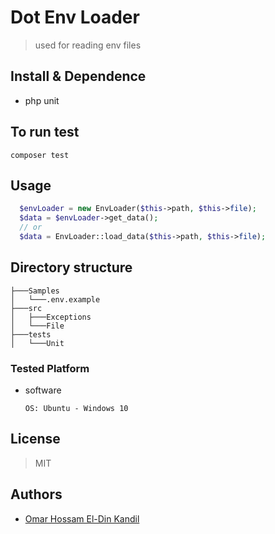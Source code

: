 # Dot Env Loader
> used for reading env files
## Install & Dependence

- php unit

## To run test

  ```text
  composer test
  ```

## Usage

```php
  $envLoader = new EnvLoader($this->path, $this->file);
  $data = $envLoader->get_data();
  // or
  $data = EnvLoader::load_data($this->path, $this->file);
````

## Directory structure

```tree
├───Samples
│   └───.env.example
├───src
│   ├───Exceptions
│   └───File
├───tests
│   └───Unit
```

### Tested Platform

- software

  ```text
  OS: Ubuntu - Windows 10
  ```

## License

> MIT

## Authors

- [Omar Hossam El-Din Kandil](https://www.linkedin.com/in/omar-hossameldin-kandil-74633a1bb/)
